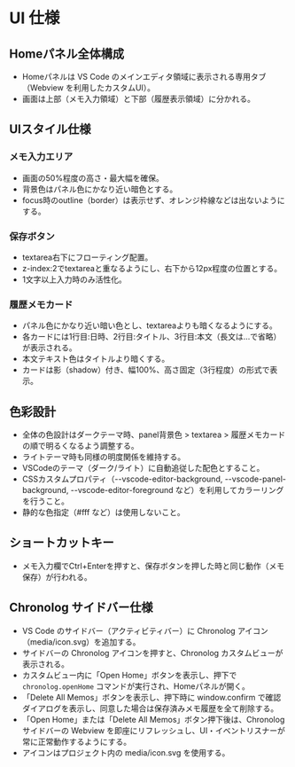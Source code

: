 # UI 仕様

## Homeパネル全体構成

- Homeパネルは VS Code のメインエディタ領域に表示される専用タブ（Webview を利用したカスタムUI）。
- 画面は上部（メモ入力領域）と下部（履歴表示領域）に分かれる。

## UIスタイル仕様

### メモ入力エリア

- 画面の50%程度の高さ・最大幅を確保。
- 背景色はパネル色にかなり近い暗色とする。
- focus時のoutline（border）は表示せず、オレンジ枠線などは出ないようにする。

### 保存ボタン

- textarea右下にフローティング配置。
- z-index:2でtextareaと重なるようにし、右下から12px程度の位置とする。
- 1文字以上入力時のみ活性化。

### 履歴メモカード

- パネル色にかなり近い暗い色とし、textareaよりも暗くなるようにする。
- 各カードには1行目:日時、2行目:タイトル、3行目:本文（長文は...で省略）が表示される。
- 本文テキスト色はタイトルより暗くする。
- カードは影（shadow）付き、幅100%、高さ固定（3行程度）の形式で表示。

## 色彩設計

- 全体の色設計はダークテーマ時、panel背景色 > textarea > 履歴メモカード の順で明るくなるよう調整する。
- ライトテーマ時も同様の明度関係を維持する。
- VSCodeのテーマ（ダーク/ライト）に自動追従した配色とすること。
- CSSカスタムプロパティ（--vscode-editor-background, --vscode-panel-background, --vscode-editor-foreground など）を利用してカラーリングを行うこと。
- 静的な色指定（#fff など）は使用しないこと。

## ショートカットキー

- メモ入力欄でCtrl+Enterを押すと、保存ボタンを押した時と同じ動作（メモ保存）が行われる。

## Chronolog サイドバー仕様

- VS Code のサイドバー（アクティビティバー）に Chronolog アイコン（media/icon.svg）を追加する。
- サイドバーの Chronolog アイコンを押すと、Chronolog カスタムビューが表示される。
- カスタムビュー内に「Open Home」ボタンを表示し、押下で `chronolog.openHome` コマンドが実行され、Homeパネルが開く。
- 「Delete All Memos」ボタンを表示し、押下時に window.confirm で確認ダイアログを表示し、同意した場合は保存済みメモ履歴を全て削除する。
- 「Open Home」または「Delete All Memos」ボタン押下後は、Chronolog サイドバーの Webview を即座にリフレッシュし、UI・イベントリスナーが常に正常動作するようにする。
- アイコンはプロジェクト内の media/icon.svg を使用する。
